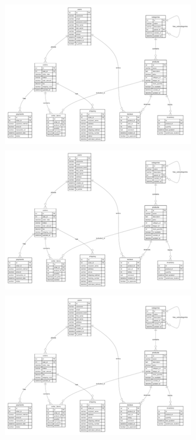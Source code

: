 ![Alt text 1](https://raw.githubusercontent.com/mrbiggleswirth/springWebshop/main/ERD/springWebshop-2.1-claude.png)

![Alt text 2](https://github.com/mrbiggleswirth/springWebshop/blob/master/ERD/springWebshop-2.1-claude.png)

![Alt text 3](https://github.com/mrbiggleswirth/springWebshop/blob/master/ERD/springWebshop-2.1-claude.png?raw=true)

